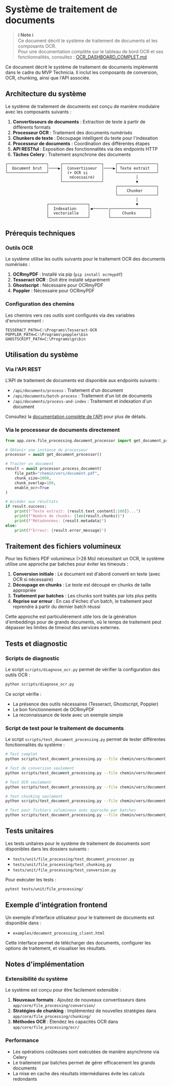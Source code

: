 # Système de traitement de documents

> **ℹ️ Note ℹ️**  
> Ce document décrit le système de traitement de documents et les composants OCR.  
> Pour une documentation complète sur le tableau de bord OCR et ses fonctionnalités, consultez : [OCR_DASHBOARD_COMPLET.md](./OCR_DASHBOARD_COMPLET.md)

Ce document décrit le système de traitement de documents implémenté dans le cadre du MVP Technicia. Il inclut les composants de conversion, OCR, chunking, ainsi que l'API associée.

## Architecture du système

Le système de traitement de documents est conçu de manière modulaire avec les composants suivants :

1. **Convertisseurs de documents** : Extraction de texte à partir de différents formats
2. **Processeur OCR** : Traitement des documents numérisés
3. **Chunkers de texte** : Découpage intelligent du texte pour l'indexation
4. **Processeur de documents** : Coordination des différentes étapes
5. **API RESTful** : Exposition des fonctionnalités via des endpoints HTTP
6. **Tâches Celery** : Traitement asynchrone des documents

```
┌─────────────────┐     ┌─────────────────┐     ┌─────────────────┐
│  Document brut  │────▶│  Convertisseur  │────▶│ Texte extrait   │
└─────────────────┘     │  (+ OCR si      │     └─────────────────┘
                        │   nécessaire)   │              │
                        └─────────────────┘              ▼
                                                ┌─────────────────┐
                                                │    Chunker      │
                                                └─────────────────┘
                                                         │
                  ┌─────────────────┐                    ▼
                  │  Indexation     │◀───────┌─────────────────┐
                  │  vectorielle    │        │     Chunks      │
                  └─────────────────┘        └─────────────────┘
```

## Prérequis techniques

### Outils OCR

Le système utilise les outils suivants pour le traitement OCR des documents numérisés :

1. **OCRmyPDF** : Installé via pip (`pip install ocrmypdf`)
2. **Tesseract OCR** : Doit être installé séparément
3. **Ghostscript** : Nécessaire pour OCRmyPDF
4. **Poppler** : Nécessaire pour OCRmyPDF

### Configuration des chemins

Les chemins vers ces outils sont configurés via des variables d'environnement :

```
TESSERACT_PATH=C:\Programs\Tesseract-OCR
POPPLER_PATH=C:\Programs\poppler\bin
GHOSTSCRIPT_PATH=C:\Programs\gs\bin
```

## Utilisation du système

### Via l'API REST

L'API de traitement de documents est disponible aux endpoints suivants :

- `/api/documents/process` : Traitement d'un document
- `/api/documents/batch-process` : Traitement d'un lot de documents
- `/api/documents/process-and-index` : Traitement et indexation d'un document

Consultez la [documentation complète de l'API](api/API_DOCUMENT_PROCESSING.md) pour plus de détails.

### Via le processeur de documents directement

```python
from app.core.file_processing.document_processor import get_document_processor

# Obtenir une instance du processeur
processor = await get_document_processor()

# Traiter un document
result = await processor.process_document(
    file_path="chemin/vers/document.pdf",
    chunk_size=1000,
    chunk_overlap=100,
    enable_ocr=True
)

# Accéder aux résultats
if result.success:
    print(f"Texte extrait: {result.text_content[:100]}...")
    print(f"Nombre de chunks: {len(result.chunks)}")
    print(f"Métadonnées: {result.metadata}")
else:
    print(f"Erreur: {result.error_message}")
```

## Traitement des fichiers volumineux

Pour les fichiers PDF volumineux (>28 Mo) nécessitant un OCR, le système utilise une approche par batches pour éviter les timeouts :

1. **Conversion initiale** : Le document est d'abord converti en texte (avec OCR si nécessaire)
2. **Découpage en chunks** : Le texte est découpé en chunks de taille appropriée
3. **Traitement par batches** : Les chunks sont traités par lots plus petits
4. **Reprise sur erreur** : En cas d'échec d'un batch, le traitement peut reprendre à partir du dernier batch réussi

Cette approche est particulièrement utile lors de la génération d'embeddings pour de grands documents, où le temps de traitement peut dépasser les limites de timeout des services externes.

## Tests et diagnostic

### Scripts de diagnostic

Le script `scripts/diagnose_ocr.py` permet de vérifier la configuration des outils OCR :

```bash
python scripts/diagnose_ocr.py
```

Ce script vérifie :
- La présence des outils nécessaires (Tesseract, Ghostscript, Poppler)
- Le bon fonctionnement de OCRmyPDF
- La reconnaissance de texte avec un exemple simple

### Script de test pour le traitement de documents

Le script `scripts/test_document_processing.py` permet de tester différentes fonctionnalités du système :

```bash
# Test complet
python scripts/test_document_processing.py --file chemin/vers/document.pdf --test full --enable-ocr

# Test de conversion seulement
python scripts/test_document_processing.py --file chemin/vers/document.pdf --test conversion

# Test OCR seulement
python scripts/test_document_processing.py --file chemin/vers/document.pdf --test ocr

# Test chunking seulement
python scripts/test_document_processing.py --file chemin/vers/document.pdf --test chunking

# Test pour fichiers volumineux avec approche par batches
python scripts/test_document_processing.py --file chemin/vers/document_volumineux.pdf --test large --chunk-size 500 --batch-size 10
```

## Tests unitaires

Les tests unitaires pour le système de traitement de documents sont disponibles dans les dossiers suivants :

- `tests/unit/file_processing/test_document_processor.py`
- `tests/unit/file_processing/test_chunking.py`
- `tests/unit/file_processing/test_conversion.py`

Pour exécuter les tests :

```bash
pytest tests/unit/file_processing/
```

## Exemple d'intégration frontend

Un exemple d'interface utilisateur pour le traitement de documents est disponible dans :

- `examples/document_processing_client.html`

Cette interface permet de télécharger des documents, configurer les options de traitement, et visualiser les résultats.

## Notes d'implémentation

### Extensibilité du système

Le système est conçu pour être facilement extensible :

1. **Nouveaux formats** : Ajoutez de nouveaux convertisseurs dans `app/core/file_processing/conversion/`
2. **Stratégies de chunking** : Implémentez de nouvelles stratégies dans `app/core/file_processing/chunking/`
3. **Méthodes OCR** : Étendez les capacités OCR dans `app/core/file_processing/ocr/`

### Performance

- Les opérations coûteuses sont exécutées de manière asynchrone via Celery
- Le traitement par batches permet de gérer efficacement les grands documents
- La mise en cache des résultats intermédiaires évite les calculs redondants
